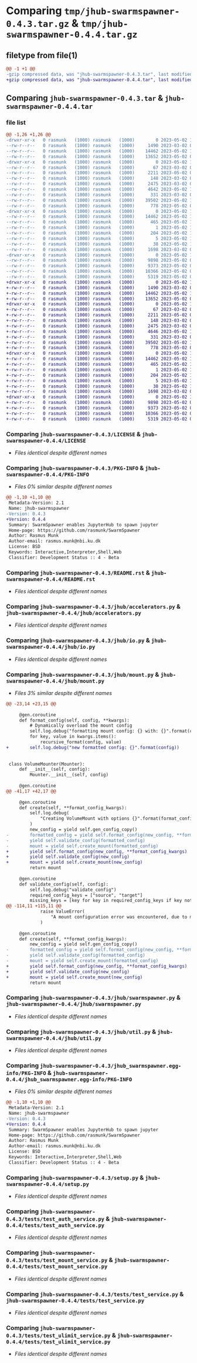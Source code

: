 # Comparing `tmp/jhub-swarmspawner-0.4.3.tar.gz` & `tmp/jhub-swarmspawner-0.4.4.tar.gz`

## filetype from file(1)

```diff
@@ -1 +1 @@
-gzip compressed data, was "jhub-swarmspawner-0.4.3.tar", last modified: Tue May  2 11:25:05 2023, max compression
+gzip compressed data, was "jhub-swarmspawner-0.4.4.tar", last modified: Tue May  2 11:37:33 2023, max compression
```

## Comparing `jhub-swarmspawner-0.4.3.tar` & `jhub-swarmspawner-0.4.4.tar`

### file list

```diff
@@ -1,26 +1,26 @@
-drwxr-xr-x   0 rasmunk   (1000) rasmunk   (1000)        0 2023-05-02 11:25:05.814332 jhub-swarmspawner-0.4.3/
--rw-r--r--   0 rasmunk   (1000) rasmunk   (1000)     1490 2023-03-02 08:06:52.000000 jhub-swarmspawner-0.4.3/LICENSE
--rw-r--r--   0 rasmunk   (1000) rasmunk   (1000)    14462 2023-05-02 11:25:05.814332 jhub-swarmspawner-0.4.3/PKG-INFO
--rw-r--r--   0 rasmunk   (1000) rasmunk   (1000)    13652 2023-05-02 07:51:24.000000 jhub-swarmspawner-0.4.3/README.rst
-drwxr-xr-x   0 rasmunk   (1000) rasmunk   (1000)        0 2023-05-02 11:25:05.810332 jhub-swarmspawner-0.4.3/jhub/
--rw-r--r--   0 rasmunk   (1000) rasmunk   (1000)       67 2023-03-02 08:06:52.000000 jhub-swarmspawner-0.4.3/jhub/__init__.py
--rw-r--r--   0 rasmunk   (1000) rasmunk   (1000)     2211 2023-05-02 07:51:24.000000 jhub-swarmspawner-0.4.3/jhub/accelerators.py
--rw-r--r--   0 rasmunk   (1000) rasmunk   (1000)      148 2023-03-02 08:06:52.000000 jhub-swarmspawner-0.4.3/jhub/defaults.py
--rw-r--r--   0 rasmunk   (1000) rasmunk   (1000)     2475 2023-03-02 09:23:01.000000 jhub-swarmspawner-0.4.3/jhub/io.py
--rw-r--r--   0 rasmunk   (1000) rasmunk   (1000)     4642 2023-05-02 11:23:14.000000 jhub-swarmspawner-0.4.3/jhub/mount.py
--rw-r--r--   0 rasmunk   (1000) rasmunk   (1000)      331 2023-03-02 08:06:52.000000 jhub-swarmspawner-0.4.3/jhub/start.py
--rw-r--r--   0 rasmunk   (1000) rasmunk   (1000)    39502 2023-05-02 11:11:59.000000 jhub-swarmspawner-0.4.3/jhub/swarmspawner.py
--rw-r--r--   0 rasmunk   (1000) rasmunk   (1000)      778 2023-05-02 07:51:24.000000 jhub-swarmspawner-0.4.3/jhub/util.py
-drwxr-xr-x   0 rasmunk   (1000) rasmunk   (1000)        0 2023-05-02 11:25:05.810332 jhub-swarmspawner-0.4.3/jhub_swarmspawner.egg-info/
--rw-r--r--   0 rasmunk   (1000) rasmunk   (1000)    14462 2023-05-02 11:25:05.000000 jhub-swarmspawner-0.4.3/jhub_swarmspawner.egg-info/PKG-INFO
--rw-r--r--   0 rasmunk   (1000) rasmunk   (1000)      465 2023-05-02 11:25:05.000000 jhub-swarmspawner-0.4.3/jhub_swarmspawner.egg-info/SOURCES.txt
--rw-r--r--   0 rasmunk   (1000) rasmunk   (1000)        1 2023-05-02 11:25:05.000000 jhub-swarmspawner-0.4.3/jhub_swarmspawner.egg-info/dependency_links.txt
--rw-r--r--   0 rasmunk   (1000) rasmunk   (1000)      204 2023-05-02 11:25:05.000000 jhub-swarmspawner-0.4.3/jhub_swarmspawner.egg-info/requires.txt
--rw-r--r--   0 rasmunk   (1000) rasmunk   (1000)        5 2023-05-02 11:25:05.000000 jhub-swarmspawner-0.4.3/jhub_swarmspawner.egg-info/top_level.txt
--rw-r--r--   0 rasmunk   (1000) rasmunk   (1000)       38 2023-05-02 11:25:05.814332 jhub-swarmspawner-0.4.3/setup.cfg
--rw-r--r--   0 rasmunk   (1000) rasmunk   (1000)     1698 2023-03-02 09:23:01.000000 jhub-swarmspawner-0.4.3/setup.py
-drwxr-xr-x   0 rasmunk   (1000) rasmunk   (1000)        0 2023-05-02 11:25:05.814332 jhub-swarmspawner-0.4.3/tests/
--rw-r--r--   0 rasmunk   (1000) rasmunk   (1000)     9898 2023-05-02 07:51:24.000000 jhub-swarmspawner-0.4.3/tests/test_auth_service.py
--rw-r--r--   0 rasmunk   (1000) rasmunk   (1000)     9373 2023-05-02 07:51:24.000000 jhub-swarmspawner-0.4.3/tests/test_mount_service.py
--rw-r--r--   0 rasmunk   (1000) rasmunk   (1000)    10366 2023-05-02 07:51:24.000000 jhub-swarmspawner-0.4.3/tests/test_service.py
--rw-r--r--   0 rasmunk   (1000) rasmunk   (1000)     5319 2023-05-02 08:04:57.000000 jhub-swarmspawner-0.4.3/tests/test_ulimit_service.py
+drwxr-xr-x   0 rasmunk   (1000) rasmunk   (1000)        0 2023-05-02 11:37:33.578182 jhub-swarmspawner-0.4.4/
+-rw-r--r--   0 rasmunk   (1000) rasmunk   (1000)     1490 2023-03-02 08:06:52.000000 jhub-swarmspawner-0.4.4/LICENSE
+-rw-r--r--   0 rasmunk   (1000) rasmunk   (1000)    14462 2023-05-02 11:37:33.574182 jhub-swarmspawner-0.4.4/PKG-INFO
+-rw-r--r--   0 rasmunk   (1000) rasmunk   (1000)    13652 2023-05-02 07:51:24.000000 jhub-swarmspawner-0.4.4/README.rst
+drwxr-xr-x   0 rasmunk   (1000) rasmunk   (1000)        0 2023-05-02 11:37:33.574182 jhub-swarmspawner-0.4.4/jhub/
+-rw-r--r--   0 rasmunk   (1000) rasmunk   (1000)       67 2023-03-02 08:06:52.000000 jhub-swarmspawner-0.4.4/jhub/__init__.py
+-rw-r--r--   0 rasmunk   (1000) rasmunk   (1000)     2211 2023-05-02 07:51:24.000000 jhub-swarmspawner-0.4.4/jhub/accelerators.py
+-rw-r--r--   0 rasmunk   (1000) rasmunk   (1000)      148 2023-03-02 08:06:52.000000 jhub-swarmspawner-0.4.4/jhub/defaults.py
+-rw-r--r--   0 rasmunk   (1000) rasmunk   (1000)     2475 2023-03-02 09:23:01.000000 jhub-swarmspawner-0.4.4/jhub/io.py
+-rw-r--r--   0 rasmunk   (1000) rasmunk   (1000)     4646 2023-05-02 11:36:34.000000 jhub-swarmspawner-0.4.4/jhub/mount.py
+-rw-r--r--   0 rasmunk   (1000) rasmunk   (1000)      331 2023-03-02 08:06:52.000000 jhub-swarmspawner-0.4.4/jhub/start.py
+-rw-r--r--   0 rasmunk   (1000) rasmunk   (1000)    39502 2023-05-02 11:11:59.000000 jhub-swarmspawner-0.4.4/jhub/swarmspawner.py
+-rw-r--r--   0 rasmunk   (1000) rasmunk   (1000)      778 2023-05-02 07:51:24.000000 jhub-swarmspawner-0.4.4/jhub/util.py
+drwxr-xr-x   0 rasmunk   (1000) rasmunk   (1000)        0 2023-05-02 11:37:33.574182 jhub-swarmspawner-0.4.4/jhub_swarmspawner.egg-info/
+-rw-r--r--   0 rasmunk   (1000) rasmunk   (1000)    14462 2023-05-02 11:37:33.000000 jhub-swarmspawner-0.4.4/jhub_swarmspawner.egg-info/PKG-INFO
+-rw-r--r--   0 rasmunk   (1000) rasmunk   (1000)      465 2023-05-02 11:37:33.000000 jhub-swarmspawner-0.4.4/jhub_swarmspawner.egg-info/SOURCES.txt
+-rw-r--r--   0 rasmunk   (1000) rasmunk   (1000)        1 2023-05-02 11:37:33.000000 jhub-swarmspawner-0.4.4/jhub_swarmspawner.egg-info/dependency_links.txt
+-rw-r--r--   0 rasmunk   (1000) rasmunk   (1000)      204 2023-05-02 11:37:33.000000 jhub-swarmspawner-0.4.4/jhub_swarmspawner.egg-info/requires.txt
+-rw-r--r--   0 rasmunk   (1000) rasmunk   (1000)        5 2023-05-02 11:37:33.000000 jhub-swarmspawner-0.4.4/jhub_swarmspawner.egg-info/top_level.txt
+-rw-r--r--   0 rasmunk   (1000) rasmunk   (1000)       38 2023-05-02 11:37:33.578182 jhub-swarmspawner-0.4.4/setup.cfg
+-rw-r--r--   0 rasmunk   (1000) rasmunk   (1000)     1698 2023-03-02 09:23:01.000000 jhub-swarmspawner-0.4.4/setup.py
+drwxr-xr-x   0 rasmunk   (1000) rasmunk   (1000)        0 2023-05-02 11:37:33.574182 jhub-swarmspawner-0.4.4/tests/
+-rw-r--r--   0 rasmunk   (1000) rasmunk   (1000)     9898 2023-05-02 07:51:24.000000 jhub-swarmspawner-0.4.4/tests/test_auth_service.py
+-rw-r--r--   0 rasmunk   (1000) rasmunk   (1000)     9373 2023-05-02 07:51:24.000000 jhub-swarmspawner-0.4.4/tests/test_mount_service.py
+-rw-r--r--   0 rasmunk   (1000) rasmunk   (1000)    10366 2023-05-02 07:51:24.000000 jhub-swarmspawner-0.4.4/tests/test_service.py
+-rw-r--r--   0 rasmunk   (1000) rasmunk   (1000)     5319 2023-05-02 08:04:57.000000 jhub-swarmspawner-0.4.4/tests/test_ulimit_service.py
```

### Comparing `jhub-swarmspawner-0.4.3/LICENSE` & `jhub-swarmspawner-0.4.4/LICENSE`

 * *Files identical despite different names*

### Comparing `jhub-swarmspawner-0.4.3/PKG-INFO` & `jhub-swarmspawner-0.4.4/PKG-INFO`

 * *Files 0% similar despite different names*

```diff
@@ -1,10 +1,10 @@
 Metadata-Version: 2.1
 Name: jhub-swarmspawner
-Version: 0.4.3
+Version: 0.4.4
 Summary: SwarmSpawner enables JupyterHub to spawn jupyter
 Home-page: https://github.com/rasmunk/SwarmSpawner
 Author: Rasmus Munk
 Author-email: rasmus.munk@nbi.ku.dk
 License: BSD
 Keywords: Interactive,Interpreter,Shell,Web
 Classifier: Development Status :: 4 - Beta
```

### Comparing `jhub-swarmspawner-0.4.3/README.rst` & `jhub-swarmspawner-0.4.4/README.rst`

 * *Files identical despite different names*

### Comparing `jhub-swarmspawner-0.4.3/jhub/accelerators.py` & `jhub-swarmspawner-0.4.4/jhub/accelerators.py`

 * *Files identical despite different names*

### Comparing `jhub-swarmspawner-0.4.3/jhub/io.py` & `jhub-swarmspawner-0.4.4/jhub/io.py`

 * *Files identical despite different names*

### Comparing `jhub-swarmspawner-0.4.3/jhub/mount.py` & `jhub-swarmspawner-0.4.4/jhub/mount.py`

 * *Files 3% similar despite different names*

```diff
@@ -23,14 +23,15 @@
 
     @gen.coroutine
     def format_config(self, config, **kwargs):
         # Dynamically overload the mount config
         self.log.debug("formatting mount config: {} with: {}".format(config, kwargs))
         for key, value in kwargs.items():
             recursive_format(config, value)
+        self.log.debug("new formatted config: {}".format(config))
 
 
 class VolumeMounter(Mounter):
     def __init__(self, config):
         Mounter.__init__(self, config)
 
     @gen.coroutine
@@ -41,17 +42,17 @@
 
     @gen.coroutine
     def create(self, **format_config_kwargs):
         self.log.debug(
             "Creating VolumeMount with options {}".format(format_config_kwargs)
         )
         new_config = yield self.gen_config_copy()
-        formatted_config = yield self.format_config(new_config, **format_config_kwargs)
-        yield self.validate_config(formatted_config)
-        mount = yield self.create_mount(formatted_config)
+        yield self.format_config(new_config, **format_config_kwargs)
+        yield self.validate_config(new_config)
+        mount = yield self.create_mount(new_config)
         return mount
 
     @gen.coroutine
     def validate_config(self, config):
         self.log.debug("validate_config")
         required_config_keys = ["source", "target"]
         missing_keys = [key for key in required_config_keys if key not in config]
@@ -114,11 +115,11 @@
             raise ValueError(
                 "A mount configuration error was encountered, due to missing values"
             )
 
     @gen.coroutine
     def create(self, **format_config_kwargs):
         new_config = yield self.gen_config_copy()
-        formatted_config = yield self.format_config(new_config, **format_config_kwargs)
-        yield self.validate_config(formatted_config)
-        mount = yield self.create_mount(formatted_config)
+        yield self.format_config(new_config, **format_config_kwargs)
+        yield self.validate_config(new_config)
+        mount = yield self.create_mount(new_config)
         return mount
```

### Comparing `jhub-swarmspawner-0.4.3/jhub/swarmspawner.py` & `jhub-swarmspawner-0.4.4/jhub/swarmspawner.py`

 * *Files identical despite different names*

### Comparing `jhub-swarmspawner-0.4.3/jhub/util.py` & `jhub-swarmspawner-0.4.4/jhub/util.py`

 * *Files identical despite different names*

### Comparing `jhub-swarmspawner-0.4.3/jhub_swarmspawner.egg-info/PKG-INFO` & `jhub-swarmspawner-0.4.4/jhub_swarmspawner.egg-info/PKG-INFO`

 * *Files 0% similar despite different names*

```diff
@@ -1,10 +1,10 @@
 Metadata-Version: 2.1
 Name: jhub-swarmspawner
-Version: 0.4.3
+Version: 0.4.4
 Summary: SwarmSpawner enables JupyterHub to spawn jupyter
 Home-page: https://github.com/rasmunk/SwarmSpawner
 Author: Rasmus Munk
 Author-email: rasmus.munk@nbi.ku.dk
 License: BSD
 Keywords: Interactive,Interpreter,Shell,Web
 Classifier: Development Status :: 4 - Beta
```

### Comparing `jhub-swarmspawner-0.4.3/setup.py` & `jhub-swarmspawner-0.4.4/setup.py`

 * *Files identical despite different names*

### Comparing `jhub-swarmspawner-0.4.3/tests/test_auth_service.py` & `jhub-swarmspawner-0.4.4/tests/test_auth_service.py`

 * *Files identical despite different names*

### Comparing `jhub-swarmspawner-0.4.3/tests/test_mount_service.py` & `jhub-swarmspawner-0.4.4/tests/test_mount_service.py`

 * *Files identical despite different names*

### Comparing `jhub-swarmspawner-0.4.3/tests/test_service.py` & `jhub-swarmspawner-0.4.4/tests/test_service.py`

 * *Files identical despite different names*

### Comparing `jhub-swarmspawner-0.4.3/tests/test_ulimit_service.py` & `jhub-swarmspawner-0.4.4/tests/test_ulimit_service.py`

 * *Files identical despite different names*

